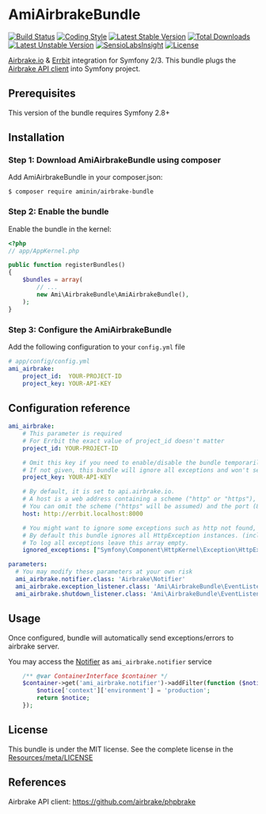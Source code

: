 # AmiAirbrakeBundle

[![Build Status](https://api.travis-ci.org/aminin/airbrake-bundle.svg)](https://travis-ci.org/aminin/airbrake-bundle)
[![Coding Style](https://img.shields.io/badge/phpcs-PSR--2-brightgreen.svg)](http://www.php-fig.org/psr/psr-2/)
[![Latest Stable Version](https://poser.pugx.org/aminin/airbrake-bundle/v/stable)](https://packagist.org/packages/aminin/airbrake-bundle)
[![Total Downloads](https://poser.pugx.org/aminin/airbrake-bundle/downloads)](https://packagist.org/packages/aminin/airbrake-bundle)
[![Latest Unstable Version](https://poser.pugx.org/aminin/airbrake-bundle/v/unstable)](https://packagist.org/packages/aminin/airbrake-bundle)
[![SensioLabsInsight](https://insight.sensiolabs.com/projects/e4f817d0-3e47-4b9b-afa1-128eb1178749/mini.png)](https://insight.sensiolabs.com/projects/e4f817d0-3e47-4b9b-afa1-128eb1178749)
[![License](https://poser.pugx.org/aminin/airbrake-bundle/license)](https://packagist.org/packages/aminin/airbrake-bundle)

[Airbrake.io](https://airbrake.io) & [Errbit](https://github.com/errbit/errbit) integration for Symfony 2/3.
This bundle plugs the [Airbrake API client] into Symfony project.

## Prerequisites

This version of the bundle requires Symfony 2.8+

## Installation

### Step 1: Download AmiAirbrakeBundle using composer

Add AmiAirbrakeBundle in your composer.json:

```shell
$ composer require aminin/airbrake-bundle
```

### Step 2: Enable the bundle

Enable the bundle in the kernel:

```php
<?php
// app/AppKernel.php

public function registerBundles()
{
    $bundles = array(
        // ...
        new Ami\AirbrakeBundle\AmiAirbrakeBundle(),
    );
}
```

### Step 3: Configure the AmiAirbrakeBundle

Add the following configuration to your `config.yml` file

```yml
# app/config/config.yml
ami_airbrake:
    project_id:  YOUR-PROJECT-ID
    project_key: YOUR-API-KEY
```

## Configuration reference

```yml
ami_airbrake:
    # This parameter is required
    # For Errbit the exact value of project_id doesn't matter
    project_id: YOUR-PROJECT-ID

    # Omit this key if you need to enable/disable the bundle temporarily 
    # If not given, this bundle will ignore all exceptions and won't send any data to remote.
    project_key: YOUR-API-KEY

    # By default, it is set to api.airbrake.io.
    # A host is a web address containing a scheme ("http" or "https"), a host and a port.
    # You can omit the scheme ("https" will be assumed) and the port (80 or 443 will be assumed).
    host: http://errbit.localhost:8000

    # You might want to ignore some exceptions such as http not found, access denied etc.
    # By default this bundle ignores all HttpException instances. (includes HttpNotFoundException, AccessDeniedException)
    # To log all exceptions leave this array empty.
    ignored_exceptions: ["Symfony\Component\HttpKernel\Exception\HttpException"]

parameters:
  # You may modify these parameters at your own risk
  ami_airbrake.notifier.class: 'Airbrake\Notifier'
  ami_airbrake.exception_listener.class: 'Ami\AirbrakeBundle\EventListener\ExceptionListener'
  ami_airbrake.shutdown_listener.class: 'Ami\AirbrakeBundle\EventListener\ShutdownListener'
```

## Usage

Once configured, bundle will automatically send exceptions/errors to airbrake server.

You may access the [Notifier](https://github.com/airbrake/phpbrake#api) as `ami_airbrake.notifier` service

```php
    /** @var ContainerInterface $container */
    $container->get('ami_airbrake.notifier')->addFilter(function ($notice) {
        $notice['context']['environment'] = 'production';
        return $notice;
    });
```

## License

This bundle is under the MIT license. See the complete license in the [Resources/meta/LICENSE](Resources/meta/LICENSE)

## References

Airbrake API client: https://github.com/airbrake/phpbrake

[Airbrake API client]: https://github.com/airbrake/phpbrake


